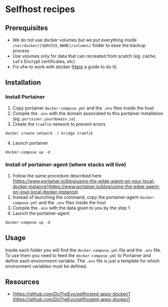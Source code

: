 # Selfhost recipes

## Prerequisites
- We do not use docker volumes but we put everything inside `/var/docker/[SERVICE_NAME]/volumes/` folder to ease the backup process
- Use volumes only for data that can recreated from scatch (eg. cache, Let's Encrypt certificates, etc)
- Fix ufw to work with docker ([Here](https://github.com/chaifeng/ufw-docker) a guide to do it)

## Installation
### Install Portainer
1. Copy portainer `docker-compose.yml` and the `.env` files inside the host
2. Compile the `.env` with the domain associated to this portainer installation (eg. `portainer.yourdomain.io`)
3. Create the `traefik` network to prevent errors

```bash
docker create network -d bridge traefik
```
4. Launch portainer

```
docker-compose up -d
```

### Install of portainer-agent (where stacks will live)
1. Follow the same procedure described here [https://www.portainer.io/blog/using-the-edge-agent-on-your-local-docker-instance](https://www.portainer.io/blog/using-the-edge-agent-on-your-local-docker-instance)
2. Instead of launching the command, copy the portainer-agent `docker-compose.yml` and the `.env` files inside the host
3. Compile the `.env` with the data given to you by the step 1
4. Launch the portainer-agent

```
docker-compose up -d
```

## Usage
Inside each folder you will find the `docker-compose.yml` file and the `.env` file. To use them you need to feed the `docker-compose.yml` to Portainer and define each environment variable. The `.env` file is just a template for which environment variables must be defined.


## Resources
- [https://github.com/DoTheEvo/selfhosted-apps-docker/](https://github.com/DoTheEvo/selfhosted-apps-docker/)